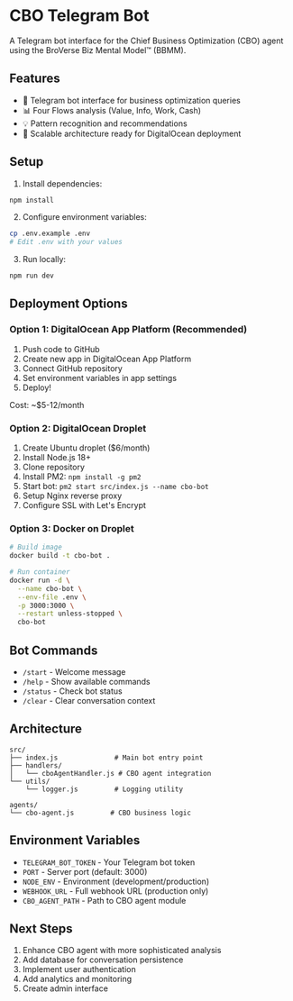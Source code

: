 # CBO Telegram Bot

A Telegram bot interface for the Chief Business Optimization (CBO) agent using the BroVerse Biz Mental Model™ (BBMM).

## Features

- 🤖 Telegram bot interface for business optimization queries
- 📊 Four Flows analysis (Value, Info, Work, Cash)
- 💡 Pattern recognition and recommendations
- 🚀 Scalable architecture ready for DigitalOcean deployment

## Setup

1. Install dependencies:
```bash
npm install
```

2. Configure environment variables:
```bash
cp .env.example .env
# Edit .env with your values
```

3. Run locally:
```bash
npm run dev
```

## Deployment Options

### Option 1: DigitalOcean App Platform (Recommended)

1. Push code to GitHub
2. Create new app in DigitalOcean App Platform
3. Connect GitHub repository
4. Set environment variables in app settings
5. Deploy!

Cost: ~$5-12/month

### Option 2: DigitalOcean Droplet

1. Create Ubuntu droplet ($6/month)
2. Install Node.js 18+
3. Clone repository
4. Install PM2: `npm install -g pm2`
5. Start bot: `pm2 start src/index.js --name cbo-bot`
6. Setup Nginx reverse proxy
7. Configure SSL with Let's Encrypt

### Option 3: Docker on Droplet

```bash
# Build image
docker build -t cbo-bot .

# Run container
docker run -d \
  --name cbo-bot \
  --env-file .env \
  -p 3000:3000 \
  --restart unless-stopped \
  cbo-bot
```

## Bot Commands

- `/start` - Welcome message
- `/help` - Show available commands
- `/status` - Check bot status
- `/clear` - Clear conversation context

## Architecture

```
src/
├── index.js              # Main bot entry point
├── handlers/
│   └── cboAgentHandler.js # CBO agent integration
└── utils/
    └── logger.js         # Logging utility

agents/
└── cbo-agent.js         # CBO business logic
```

## Environment Variables

- `TELEGRAM_BOT_TOKEN` - Your Telegram bot token
- `PORT` - Server port (default: 3000)
- `NODE_ENV` - Environment (development/production)
- `WEBHOOK_URL` - Full webhook URL (production only)
- `CBO_AGENT_PATH` - Path to CBO agent module

## Next Steps

1. Enhance CBO agent with more sophisticated analysis
2. Add database for conversation persistence
3. Implement user authentication
4. Add analytics and monitoring
5. Create admin interface
